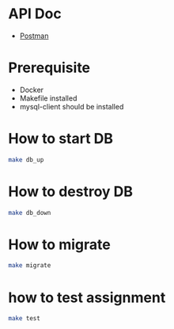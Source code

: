 # API Doc

- [Postman](https://www.postman.com/gold-sunset-200664/workspace/danbiedu)

# Prerequisite

- Docker
- Makefile installed
- mysql-client should be installed

# How to start DB

```bash
make db_up
```

# How to destroy DB

```bash
make db_down
```

# How to migrate

```bash
make migrate
```

# how to test assignment

```bash
make test
```
